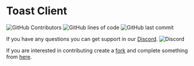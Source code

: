 
# Toast Client
![GitHub Contributors](https://img.shields.io/github/contributors/RemainingToast/toastclient)
![GitHub lines of code](https://tokei.rs/b1/github/RemainingToast/toastclient)
![GitHub last commit](https://img.shields.io/github/last-commit/RemainingToast/toastclient)
 
If you have any questions you can get support in our [Discord](https://discord.gg/gxyWEdG). ![Discord](https://img.shields.io/discord/668416925671489547)

If you are interested in contributing create a [fork]() and complete something from [here](https://github.com/RemainingToast/toastclient/projects/1).
